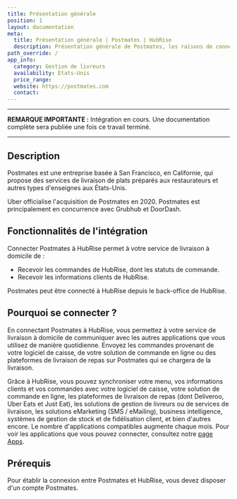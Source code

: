 ```yaml
---
title: Présentation générale
position: 1
layout: documentation
meta:
  title: Présentation générale | Postmates | HubRise
  description: Présentation générale de Postmates, les raisons de connecter Postmates à HubRise et les fonctionnalités de l'intégration avec HubRise.
path_override: /
app_info:
  category: Gestion de livreurs
  availability: Etats-Unis
  price_range:
  website: https://postmates.com
  contact:
---
```


---

**REMARQUE IMPORTANTE :** Intégration en cours. Une documentation complète sera publiée une fois ce travail terminé.

---

## Description

Postmates est une entreprise basée à San Francisco, en Californie, qui propose des services de livraison de plats préparés aux restaurateurs et autres types d'enseignes aux États-Unis.

Uber officialise l'acquisition de Postmates en 2020. Postmates est principalement en concurrence avec Grubhub et DoorDash.

## Fonctionnalités de l'intégration

Connecter Postmates à HubRise permet à votre service de livraison à domicile de :

- Recevoir les commandes de HubRise, dont les statuts de commande.
- Recevoir les informations clients de HubRise.

Postmates peut être connecté à HubRise depuis le back-office de HubRise.

## Pourquoi se connecter ?

En connectant Postmates à HubRise, vous permettez à votre service de livraison à domicile de communiquer avec les autres applications que vous utilisez de manière quotidienne. Envoyez les commandes provenant de votre logiciel de caisse, de votre solution de commande en ligne ou des plateformes de livraison de repas sur Postmates qui se chargera de la livraison.

Grâce à HubRise, vous pouvez synchroniser votre menu, vos informations clients et vos commandes avec votre logiciel de caisse, votre solution de commande en ligne, les plateformes de livraison de repas (dont Deliveroo, Uber Eats et Just Eat), les solutions de gestion de livreurs ou de services de livraison, les solutions eMarketing (SMS / eMailing), business intelligence, systèmes de gestion de stock et de fidélisation client, et bien d'autres encore. Le nombre d'applications compatibles augmente chaque mois. Pour voir les applications que vous pouvez connecter, consultez notre [page Apps](/apps).

## Prérequis

Pour établir la connexion entre Postmates et HubRise, vous devez disposer d'un compte Postmates.
